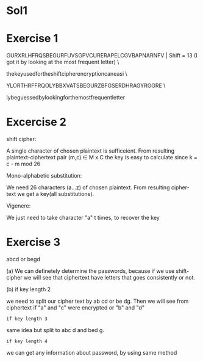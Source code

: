 

# Sol1

# Exercise 1

GURXRLHFRQSBEGURFUVSGPVCURERAPELCGVBAPNARNFV | Shift  = 13 (I got it by looking at the most frequent letter) \ 

thekeyusedfortheshiftcipherencryptioncaneasi \

YLORTHRFFRQOLYBBXVATSBEGURZBFGSERDHRAGYRGGRE \

lybeguessedbylookingforthemostfrequentletter


# Excercise 2

shift cipher:

A single character of chosen plaintext is sufficeient. From resulting plaintext-ciphertext pair (m,c) ∈ M x C the key is easy to calculate since k = c - m mod 26

Mono-alphabetic substitution:

We need 26 characters (a...z) of chosen plaintext. From resulting cipher-text we get a key(all substitutions).

Vigenere:

We just need to take character "a" t times, to recover the key

# Exercise 3

abcd or begd

(a) We can definetely determine the passwords, because if we use shift-cipher we will see that ciphertext have letters that goes consistently or not.

(b) if key length 2

we need to split our cipher text by ab cd or be dg. Then we will see from ciphertext if "a" and "c" were encrypted or "b" and "d"

    if key length 3

same idea but split to abc d and bed g.

    if key length 4

we can get any information about password, by using same method